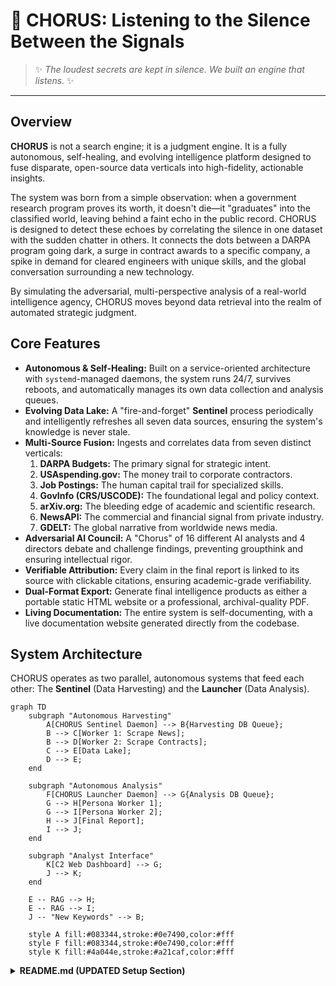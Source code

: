 # 🔱 CHORUS: Listening to the Silence Between the Signals

> ✨ *The loudest secrets are kept in silence. We built an engine that listens.* ✨

---

## Overview

**CHORUS** is not a search engine; it is a judgment engine. It is a fully autonomous, self-healing, and evolving intelligence platform designed to fuse disparate, open-source data verticals into high-fidelity, actionable insights.

The system was born from a simple observation: when a government research program proves its worth, it doesn't die—it "graduates" into the classified world, leaving behind a faint echo in the public record. CHORUS is designed to detect these echoes by correlating the silence in one dataset with the sudden chatter in others. It connects the dots between a DARPA program going dark, a surge in contract awards to a specific company, a spike in demand for cleared engineers with unique skills, and the global conversation surrounding a new technology.

By simulating the adversarial, multi-perspective analysis of a real-world intelligence agency, CHORUS moves beyond data retrieval into the realm of automated strategic judgment.

## Core Features

-   **Autonomous & Self-Healing:** Built on a service-oriented architecture with `systemd`-managed daemons, the system runs 24/7, survives reboots, and automatically manages its own data collection and analysis queues.
-   **Evolving Data Lake:** A "fire-and-forget" **Sentinel** process periodically and intelligently refreshes all seven data sources, ensuring the system's knowledge is never stale.
-   **Multi-Source Fusion:** Ingests and correlates data from seven distinct verticals:
    1.  **DARPA Budgets:** The primary signal for strategic intent.
    2.  **USAspending.gov:** The money trail to corporate contractors.
    3.  **Job Postings:** The human capital trail for specialized skills.
    4.  **GovInfo (CRS/USCODE):** The foundational legal and policy context.
    5.  **arXiv.org:** The bleeding edge of academic and scientific research.
    6.  **NewsAPI:** The commercial and financial signal from private industry.
    7.  **GDELT:** The global narrative from worldwide news media.
-   **Adversarial AI Council:** A "Chorus" of 16 different AI analysts and 4 directors debate and challenge findings, preventing groupthink and ensuring intellectual rigor.
-   **Verifiable Attribution:** Every claim in the final report is linked to its source with clickable citations, ensuring academic-grade verifiability.
-   **Dual-Format Export:** Generate final intelligence products as either a portable static HTML website or a professional, archival-quality PDF.
-   **Living Documentation:** The entire system is self-documenting, with a live documentation website generated directly from the codebase.

## System Architecture

CHORUS operates as two parallel, autonomous systems that feed each other: The **Sentinel** (Data Harvesting) and the **Launcher** (Data Analysis).

```mermaid
graph TD
    subgraph "Autonomous Harvesting"
        A[CHORUS Sentinel Daemon] --> B{Harvesting DB Queue};
        B --> C[Worker 1: Scrape News];
        B --> D[Worker 2: Scrape Contracts];
        C --> E[Data Lake];
        D --> E;
    end

    subgraph "Autonomous Analysis"
        F[CHORUS Launcher Daemon] --> G{Analysis DB Queue};
        G --> H[Persona Worker 1];
        G --> I[Persona Worker 2];
        H --> J[Final Report];
        I --> J;
    end

    subgraph "Analyst Interface"
        K[C2 Web Dashboard] --> G;
        J --> K;
    end

    E -- RAG --> H;
    E -- RAG --> I;
    J -- "New Keywords" --> B;

    style A fill:#083344,stroke:#0e7490,color:#fff
    style F fill:#083344,stroke:#0e7490,color:#fff
    style K fill:#4a044e,stroke:#a21caf,color:#fff
```



<details>
<summary><strong>README.md (UPDATED Setup Section)</strong></summary>
Generated markdown

      
## Setup & Installation

CHORUS is designed to be run on a Debian-based Linux system.

### 1. Prerequisites
- Python 3.10+
- MariaDB (or MySQL)
- `git`
- `pandoc`
- **A LaTeX Distribution (for PDF export)**

```bash
sudo apt-get update
sudo apt-get install -y python3-pip python3-venv mariadb-server git pandoc texlive-xetex

    

IGNORE_WHEN_COPYING_START
Use code with caution. Markdown
IGNORE_WHEN_COPYING_END
2. Clone the Repository
Generated bash

      
git clone <your-repo-url>
cd Chorus

    

IGNORE_WHEN_COPYING_START
Use code with caution. Bash
IGNORE_WHEN_COPYING_END
3. Create and Activate Virtual Environment

This project requires a Python virtual environment to ensure dependencies do not conflict with your system's Python installation.
Generated bash

      
# Create the virtual environment
python3 -m venv venv

# Activate it (you must do this every time you open a new terminal to work on the project)
source venv/bin/activate

    

IGNORE_WHEN_COPYING_START
Use code with caution. Bash
IGNORE_WHEN_COPYING_END
4. Install Dependencies

Once your virtual environment is active, install the required packages.
Generated bash

      
pip install -r requirements.txt

    

IGNORE_WHEN_COPYING_START
Use code with caution. Bash
IGNORE_WHEN_COPYING_END
5. Configure the Environment

Copy the example configuration file and fill in your credentials. The .env file is ignored by Git and will not be committed.
Generated bash

      
cp .env.example .env
nano .env

    

IGNORE_WHEN_COPYING_START
Use code with caution. Bash
IGNORE_WHEN_COPYING_END

You will need to get free API keys from:

    Google AI Studio

    NewsAPI.org

    GovInfo API

6. Set Up the Database
